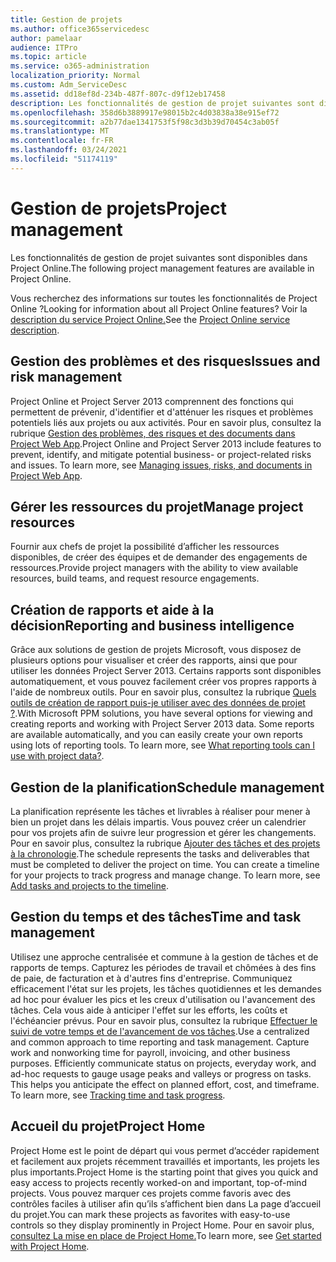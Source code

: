 ```yaml
---
title: Gestion de projets
ms.author: office365servicedesc
author: pamelaar
audience: ITPro
ms.topic: article
ms.service: o365-administration
localization_priority: Normal
ms.custom: Adm_ServiceDesc
ms.assetid: dd18ef8d-234b-487f-807c-d9f12eb17458
description: Les fonctionnalités de gestion de projet suivantes sont disponibles dans Project Online.
ms.openlocfilehash: 358d6b3889917e98015b2c4d03838a38e915ef72
ms.sourcegitcommit: a2b77dae1341753f5f98c3d3b39d70454c3ab05f
ms.translationtype: MT
ms.contentlocale: fr-FR
ms.lasthandoff: 03/24/2021
ms.locfileid: "51174119"
---
```

# <a name="project-management"></a><span data-ttu-id="ea52f-103">Gestion de projets</span><span class="sxs-lookup"><span data-stu-id="ea52f-103">Project management</span></span>

<span data-ttu-id="ea52f-104">Les fonctionnalités de gestion de projet suivantes sont disponibles dans Project Online.</span><span class="sxs-lookup"><span data-stu-id="ea52f-104">The following project management features are available in Project Online.</span></span>
  
<span data-ttu-id="ea52f-105">Vous recherchez des informations sur toutes les fonctionnalités de Project Online ?</span><span class="sxs-lookup"><span data-stu-id="ea52f-105">Looking for information about all Project Online features?</span></span> <span data-ttu-id="ea52f-106">Voir la [description du service Project Online.](project-online-service-description.md)</span><span class="sxs-lookup"><span data-stu-id="ea52f-106">See the [Project Online service description](project-online-service-description.md).</span></span>
  
## <a name="issues-and-risk-management"></a><span data-ttu-id="ea52f-107">Gestion des problèmes et des risques</span><span class="sxs-lookup"><span data-stu-id="ea52f-107">Issues and risk management</span></span>

<span data-ttu-id="ea52f-p102">Project Online et Project Server 2013 comprennent des fonctions qui permettent de prévenir, d'identifier et d'atténuer les risques et problèmes potentiels liés aux projets ou aux activités. Pour en savoir plus, consultez la rubrique [Gestion des problèmes, des risques et des documents dans Project Web App](/previous-versions/office/project-server-2010/hh767484(v=office.14)).</span><span class="sxs-lookup"><span data-stu-id="ea52f-p102">Project Online and Project Server 2013 include features to prevent, identify, and mitigate potential business- or project-related risks and issues. To learn more, see [Managing issues, risks, and documents in Project Web App](/previous-versions/office/project-server-2010/hh767484(v=office.14)).</span></span>
  
## <a name="manage-project-resources"></a><span data-ttu-id="ea52f-110">Gérer les ressources du projet</span><span class="sxs-lookup"><span data-stu-id="ea52f-110">Manage project resources</span></span>

<span data-ttu-id="ea52f-111">Fournir aux chefs de projet la possibilité d’afficher les ressources disponibles, de créer des équipes et de demander des engagements de ressources.</span><span class="sxs-lookup"><span data-stu-id="ea52f-111">Provide project managers with the ability to view available resources, build teams, and request resource engagements.</span></span>
  
## <a name="reporting-and-business-intelligence"></a><span data-ttu-id="ea52f-112">Création de rapports et aide à la décision</span><span class="sxs-lookup"><span data-stu-id="ea52f-112">Reporting and business intelligence</span></span>

<span data-ttu-id="ea52f-p103">Grâce aux solutions de gestion de projets Microsoft, vous disposez de plusieurs options pour visualiser et créer des rapports, ainsi que pour utiliser les données Project Server 2013. Certains rapports sont disponibles automatiquement, et vous pouvez facilement créer vos propres rapports à l'aide de nombreux outils. Pour en savoir plus, consultez la rubrique [Quels outils de création de rapport puis-je utiliser avec des données de projet ?](/ProjectOnline/what-reporting-tools-can-i-use-with-project-data).</span><span class="sxs-lookup"><span data-stu-id="ea52f-p103">With Microsoft PPM solutions, you have several options for viewing and creating reports and working with Project Server 2013 data. Some reports are available automatically, and you can easily create your own reports using lots of reporting tools. To learn more, see [What reporting tools can I use with project data?](/ProjectOnline/what-reporting-tools-can-i-use-with-project-data).</span></span>
  
## <a name="schedule-management"></a><span data-ttu-id="ea52f-116">Gestion de la planification</span><span class="sxs-lookup"><span data-stu-id="ea52f-116">Schedule management</span></span>

<span data-ttu-id="ea52f-p104">La planification représente les tâches et livrables à réaliser pour mener à bien un projet dans les délais impartis. Vous pouvez créer un calendrier pour vos projets afin de suivre leur progression et gérer les changements. Pour en savoir plus, consultez la rubrique [Ajouter des tâches et des projets à la chronologie](https://go.microsoft.com/fwlink/?LinkID=402655).</span><span class="sxs-lookup"><span data-stu-id="ea52f-p104">The schedule represents the tasks and deliverables that must be completed to deliver the project on time. You can create a timeline for your projects to track progress and manage change. To learn more, see [Add tasks and projects to the timeline](https://go.microsoft.com/fwlink/?LinkID=402655).</span></span>
  
## <a name="time-and-task-management"></a><span data-ttu-id="ea52f-120">Gestion du temps et des tâches</span><span class="sxs-lookup"><span data-stu-id="ea52f-120">Time and task management</span></span>

<span data-ttu-id="ea52f-p105">Utilisez une approche centralisée et commune à la gestion de tâches et de rapports de temps. Capturez les périodes de travail et chômées à des fins de paie, de facturation et à d'autres fins d'entreprise. Communiquez efficacement l'état sur les projets, les tâches quotidiennes et les demandes ad hoc pour évaluer les pics et les creux d'utilisation ou l'avancement des tâches. Cela vous aide à anticiper l'effet sur les efforts, les coûts et l'échéancier prévus. Pour en savoir plus, consultez la rubrique [Effectuer le suivi de votre temps et de l'avancement de vos tâches](https://go.microsoft.com/fwlink/p/?LinkId=271321).</span><span class="sxs-lookup"><span data-stu-id="ea52f-p105">Use a centralized and common approach to time reporting and task management. Capture work and nonworking time for payroll, invoicing, and other business purposes. Efficiently communicate status on projects, everyday work, and ad-hoc requests to gauge usage peaks and valleys or progress on tasks. This helps you anticipate the effect on planned effort, cost, and timeframe. To learn more, see [Tracking time and task progress](https://go.microsoft.com/fwlink/p/?LinkId=271321).</span></span>

## <a name="project-home"></a><span data-ttu-id="ea52f-126">Accueil du projet</span><span class="sxs-lookup"><span data-stu-id="ea52f-126">Project Home</span></span>

<span data-ttu-id="ea52f-127">Project Home est le point de départ qui vous permet d’accéder rapidement et facilement aux projets récemment travaillés et importants, les projets les plus importants.</span><span class="sxs-lookup"><span data-stu-id="ea52f-127">Project Home is the starting point that gives you quick and easy access to projects recently worked-on and important, top-of-mind projects.</span></span> <span data-ttu-id="ea52f-128">Vous pouvez marquer ces projets comme favoris avec des contrôles faciles à utiliser afin qu’ils s’affichent bien dans La page d’accueil du projet.</span><span class="sxs-lookup"><span data-stu-id="ea52f-128">You can mark these projects as favorites with easy-to-use controls so they display prominently in Project Home.</span></span> <span data-ttu-id="ea52f-129">Pour en savoir plus, [consultez La mise en place de Project Home.](https://support.office.com/article/a3b38418-35e7-4df4-8e4a-ba6a4fa0562a)</span><span class="sxs-lookup"><span data-stu-id="ea52f-129">To learn more, see [Get started with Project Home](https://support.office.com/article/a3b38418-35e7-4df4-8e4a-ba6a4fa0562a).</span></span>